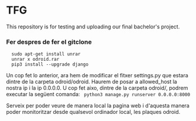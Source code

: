# TFG
This repository is for testing and uploading our final bachelor's project.

### Fer despres de fer el gitclone
```
  sudo apt-get install unrar
  unrar x odroid.rar
  pip3 install --upgrade django
```
Un cop fet lo anterior, ara hem de modificar el fitxer settings.py que estara dintre de la carpeta odroid/odroid. Haurem de
posar a allowed_host la nostra ip i la ip 0.0.0.0. U cop fet aixo, dintre de la carpeta odroid/, podrem executar la següent 
comanda:
` python3 manage.py runserver 0.0.0.0:8000`


Serveix per poder veure de manera local la pagina web i d'aquesta manera poder monitoritzar desde qualsevol ordinador local, 
les plaques odroid.
